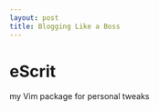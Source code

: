 ```yaml
---
layout: post
title: Blogging Like a Boss
---
```


eScrit
======

my Vim package for personal tweaks
